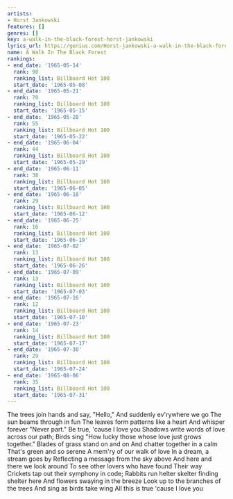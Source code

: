 ```yaml
---
artists:
- Horst Jankowski
features: []
genres: []
key: a-walk-in-the-black-forest-horst-jankowski
lyrics_url: https://genius.com/Horst-jankowski-a-walk-in-the-black-forest-lyrics
name: A Walk In The Black Forest
rankings:
- end_date: '1965-05-14'
  rank: 90
  ranking_list: Billboard Hot 100
  start_date: '1965-05-08'
- end_date: '1965-05-21'
  rank: 70
  ranking_list: Billboard Hot 100
  start_date: '1965-05-15'
- end_date: '1965-05-28'
  rank: 55
  ranking_list: Billboard Hot 100
  start_date: '1965-05-22'
- end_date: '1965-06-04'
  rank: 44
  ranking_list: Billboard Hot 100
  start_date: '1965-05-29'
- end_date: '1965-06-11'
  rank: 38
  ranking_list: Billboard Hot 100
  start_date: '1965-06-05'
- end_date: '1965-06-18'
  rank: 29
  ranking_list: Billboard Hot 100
  start_date: '1965-06-12'
- end_date: '1965-06-25'
  rank: 16
  ranking_list: Billboard Hot 100
  start_date: '1965-06-19'
- end_date: '1965-07-02'
  rank: 13
  ranking_list: Billboard Hot 100
  start_date: '1965-06-26'
- end_date: '1965-07-09'
  rank: 13
  ranking_list: Billboard Hot 100
  start_date: '1965-07-03'
- end_date: '1965-07-16'
  rank: 12
  ranking_list: Billboard Hot 100
  start_date: '1965-07-10'
- end_date: '1965-07-23'
  rank: 14
  ranking_list: Billboard Hot 100
  start_date: '1965-07-17'
- end_date: '1965-07-30'
  rank: 29
  ranking_list: Billboard Hot 100
  start_date: '1965-07-24'
- end_date: '1965-08-06'
  rank: 35
  ranking_list: Billboard Hot 100
  start_date: '1965-07-31'
---
```

The trees join hands and say, "Hello,"
And suddenly ev'rywhere we go
The sun beams through in fun
The leaves form patterns like a heart
And whisper forever "Never part."
Be true, 'cause I love you
Shadows write words of love across our path;
Birds sing "How lucky those whose love just grows together."
Blades of grass stand on and on
And chatter together in a calm
That's green and so serene
A mem'ry of our walk of love
In a dream, a stream goes by
Reflecting a message from the sky above
And here and there we look around
To see other lovers who have found
Their way
Crickets tap out their symphony in code;
Rabbits run helter skelter finding shelter here
And flowers swaying in the breeze
Look up to the branches of the trees
And sing as birds take wing
All this is true 'cause I love you

